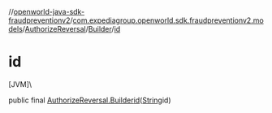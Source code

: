 //[openworld-java-sdk-fraudpreventionv2](../../../../index.md)/[com.expediagroup.openworld.sdk.fraudpreventionv2.models](../../index.md)/[AuthorizeReversal](../index.md)/[Builder](index.md)/[id](id.md)

# id

[JVM]\

public final [AuthorizeReversal.Builder](index.md)[id](id.md)([String](https://docs.oracle.com/javase/8/docs/api/java/lang/String.html)id)
